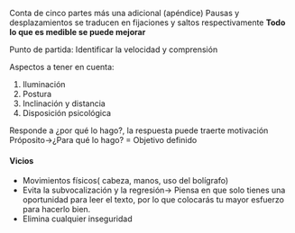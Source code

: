 Conta de cinco partes más una adicional (apéndice)
Pausas y desplazamientos se traducen en fijaciones y saltos respectivamente 
**Todo lo que es medible se puede mejorar**

Punto de partida: Identificar la velocidad y comprensión 

Aspectos a tener en cuenta: 
1. Iluminación
2. Postura
3. Inclinación y distancia
4. Disposición psicológica

Responde a ¿por qué lo hago?, la respuesta puede traerte motivación
Próposito->¿Para qué lo hago? = Objetivo definido 

#### Vicios 
- Movimientos físicos( cabeza, manos, uso del bolígrafo)
- Evita la subvocalización y la regresión-> Piensa en que solo tienes una oportunidad para leer el texto, por lo que colocarás tu mayor esfuerzo para hacerlo bien.
- Elimina cualquier inseguridad 
